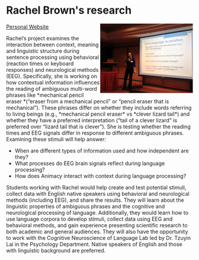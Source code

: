 # Rachel Brown's research

<img src="images/rachel.jpg" width="250" float="right" align="right" padding="10px">

[Personal Website](http://www.rachelbrownlinguistics.com/) 

Rachel’s project examines the interaction between context, meaning and linguistic structure during sentence processing using behavioral (reaction times or keyboard responses) and neurological methods (EEG).  Specifically, she is working on how contextual information influences the reading of ambiguous multi-word phrases like \*mechanical pencil eraser \*(“eraser from a mechanical pencil” or “pencil eraser that is mechanical”). These phrases differ on whether they include words referring to living beings (e.g., \*mechanical pencil eraser\* vs \*clever lizard tail\*) and whether they have a preferred interpretation (“tail of a clever lizard” is preferred over “lizard tail that is clever”). She is testing whether the reading times and EEG signals differ in response to different ambiguous phrases. Examining these stimuli will help answer:

-   When are different types of information used and how independent are
    they?
-   What processes do EEG brain signals reflect during language
    processing?
-   How does Animacy interact with context during language processing?

Students working with Rachel would help create and test potential stimuli, collect data with English native speakers using behavioral and neurological methods (including EEG), and share the results. They will learn about the linguistic properties of ambiguous phrases and the cognitive and neurological processing of language. Additionally, they would learn how to use language corpora to develop stimuli, collect data using EEG and behavioral methods, and gain experience presenting scientific research to both academic and general audiences. They will also have the opportunity to work with the Cognitive Neuroscience of Language Lab led by Dr. Tzuyin Lai in the Psychology Department. Native speakers of English and those with linguistic background are preferred.
